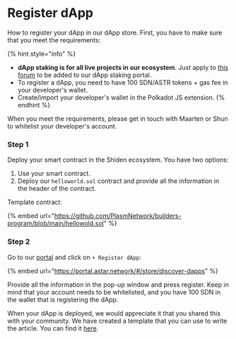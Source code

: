 # Register dApp

How to register your dApp in our dApp store. First, you have to make sure that you meet the requirements:

{% hint style="info" %}
* **dApp staking is for all live projects in our ecosystem**. Just apply to [this forum](https://share.hsforms.com/1UFPFJXq6S1SN-j1lyMrNIgc2ryh) to be added to our dApp staking portal.
* To register a dApp, you need to have 100 SDN/ASTR tokens + gas fee in your developer's wallet.
* Create/import your developer's wallet in the Polkadot JS extension.
{% endhint %}

When you meet the requirements, please get in touch with Maarten or Shun to whitelist your developer's account.&#x20;

### Step 1

Deploy your smart contract in the Shiden ecosystem. You have two options:

1. Use your smart contract.
2. Deploy our `helloworld.sol` contract and provide all the information in the header of the contract.

Template contract:

{% embed url="https://github.com/PlasmNetwork/builders-program/blob/main/hellowold.sol" %}

### Step 2

Go to our [portal](https://portal.astar.network/#/store/discover-dapps) and click on `+ Register dApp`:

{% embed url="https://portal.astar.network/#/store/discover-dapps" %}

Provide all the information in the pop-up window and press register. Keep in mind that your account needs to be whitelisted, and you have 100 SDN in the wallet that is registering the dApp.&#x20;

When your dApp is deployed, we would appreciate it that you shared this with your community. We have created a template that you can use to write the article. You can find it [here](https://docs.google.com/document/d/1xa1g3q1MYC8NkdrtEhr3KRgTMWVXd8rLKa5YLpkdVuw/edit?usp=sharing).
